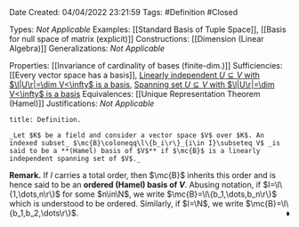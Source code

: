 <br />
<br />

Date Created: 04/04/2022 23:21:59
Tags: #Definition #Closed

Types: _Not Applicable_
Examples: [[Standard Basis of Tuple Space]], [[Basis for null space of matrix (explicit)]]
Constructions: [[Dimension (Linear Algebra)]]
Generalizations: _Not Applicable_

Properties: [[Invariance of cardinality of bases (finite-dim.)]]
Sufficiencies: [[Every vector space has a basis]], [Linearly independent $U\subseteq V$ with $\l|U\r|=\dim V<\infty$ is a basis](Linearly%20independent%20subset%20with%20same%20cardinality%20as%20dimension%20(finite)%20is%20a%20basis.md), [Spanning set $U\subseteq V$ with $\l|U\r|=\dim V<\infty$ is a basis](Spanning%20subset%20with%20same%20cardinality%20as%20dimension%20(finite)%20is%20a%20basis.md)
Equivalences: [[Unique Representation Theorem (Hamel)]]
Justifications: _Not Applicable_

``` ad-Definition
title: Definition.

_Let $K$ be a field and consider a vector space $V$ over $K$. An indexed subset_ $\mc{B}\coloneqq\l\{b_i\r\}_{i\in I}\subseteq V$ _is said to be a **(Hamel) basis of $V$** if $\mc{B}$ is a linearly independent spanning set of $V$._

```

**Remark.** If $I$ carries a total order, then $\mc{B}$ inherits this order and is hence said to be an **ordered (Hamel) basis of $V$**. Abusing notation, if $I=\l\{1,\dots,n\r\}$ for some $n\in\N$, we write $\mc{B}=\l\{b_1,\dots,b_n\r\}$ which is understood to be ordered. Similarly, if $I=\N$, we write $\mc{B}=\l\{b_1,b_2,\dots\r\}$.<span style="float:right;">$\blacklozenge$</span>
